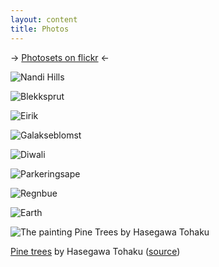```yaml
---
layout: content
title: Photos
---
```


&rarr; [Photosets on flickr](/images/29.media.tumblr.com/tumblr_ksgwkdd71U1qzzu8ao1_500.jpg) &larr;

![Nandi Hills](http://dl.dropbox.com/u/3580545/blog_images/nandi_hills.jpg)

![Blekksprut](http://farm4.static.flickr.com/3576/3445024407_c26e116ecd.jpg)

![Eirik](http://dl.dropbox.com/u/3580545/blog_images/eirik.jpg)

![Galakseblomst](http://farm4.static.flickr.com/3659/3445840220_76e35f6001_o.jpg)

![Diwali](http://dl.dropbox.com/u/3580545/blog_images/diwali.jpg)

![Parkeringsape](http://farm4.static.flickr.com/3345/3516965034_83acf687ca.jpg)

![Regnbue](http://farm4.static.flickr.com/3325/3516965194_ecd54227d4.jpg)

![Earth](http://dl.dropbox.com/u/3580545/blog_images/earth.jpg)


![The painting Pine Trees by Hasegawa Tohaku](http://upload.wikimedia.org/wikipedia/commons/thumb/0/0c/Pine_Trees.jpg/800px-Pine_Trees.jpg)

[Pine trees](http://upload.wikimedia.org/wikipedia/commons/0/0c/Pine_Trees.jpg) by Hasegawa Tohaku ([source](http://en.wikipedia.org/wiki/File:Pine_Trees.jpg))

